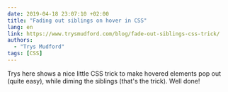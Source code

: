 ```yaml
---
date: 2019-04-18 23:07:10 +02:00
title: "Fading out siblings on hover in CSS"
lang: en
link: https://www.trysmudford.com/blog/fade-out-siblings-css-trick/
authors:
  - "Trys Mudford"
tags: [CSS]
---
```


Trys here shows a nice little CSS trick to make hovered elements pop out (quite easy), while diming the siblings (that's the trick). Well done!
